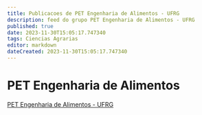 ```yaml
---
title: Publicacoes de PET Engenharia de Alimentos - UFRG 
description: feed do grupo PET Engenharia de Alimentos - UFRG
published: true
date: 2023-11-30T15:05:17.747340
tags: Ciencias Agrarias
editor: markdown
dateCreated: 2023-11-30T15:05:17.747340
---
```


# PET Engenharia de Alimentos
[PET Engenharia de Alimentos - UFRG](/grupo/272PETEngenhariadeAlimentosUFRG)